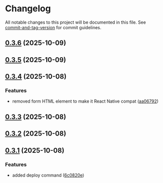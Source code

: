# Changelog

All notable changes to this project will be documented in this file. See [commit-and-tag-version](https://github.com/absolute-version/commit-and-tag-version) for commit guidelines.

## [0.3.6](https://github.com/Wildhoney/Schematik/compare/v0.3.5...v0.3.6) (2025-10-09)

## [0.3.5](https://github.com/Wildhoney/Schematik/compare/v0.3.4...v0.3.5) (2025-10-09)

## [0.3.4](https://github.com/Wildhoney/Schematik/compare/v0.3.3...v0.3.4) (2025-10-08)

### Features

- removed form HTML element to make it React Native compat ([aa06792](https://github.com/Wildhoney/Schematik/commit/aa06792d7ef2b1cbec710c655b7f4b6387e3bfa9))

## [0.3.3](https://github.com/Wildhoney/Schematik/compare/v0.3.2...v0.3.3) (2025-10-08)

## [0.3.2](https://github.com/Wildhoney/Schematik/compare/v0.3.1...v0.3.2) (2025-10-08)

## [0.3.1](https://github.com/Wildhoney/Schematik/compare/v0.3.0...v0.3.1) (2025-10-08)

### Features

- added deploy command ([6c0820e](https://github.com/Wildhoney/Schematik/commit/6c0820e8c7913c597e50a27b22b9a754125f7d12))
